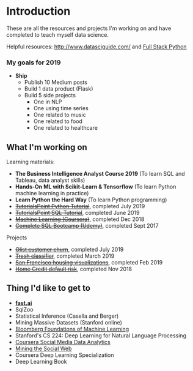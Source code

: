 # Introduction

These are all the resources and projects I'm working on and have completed to teach myself data science.

Helpful resources: http://www.datasciguide.com/ and [Full Stack Python](https://www.fullstackpython.com/table-of-contents.html)

### My goals for 2019

- **Ship**
    - Publish 10 Medium posts
    - Build 1 data product (Flask)
    - Build 5 side projects
        - One in NLP
        - One using time series
        - One related to music 
        - One related to food
        - One related to healthcare

## What I'm working on

Learning materials:
- **The Business Intelligence Analyst Course 2019** (To learn SQL and Tableau, data analyst skills)
- **Hands-On ML with Scikit-Learn & Tensorflow** (To learn Python machine learning in practice)
- **Learn Python the Hard Way** (To learn Python programming)
- ~~[TutorialsPoint Python Tutorial](https://www.tutorialspoint.com/python/)~~, completed July 2019
- ~~[TutorialsPoint SQL Tutorial](https://www.tutorialspoint.com/sql/)~~, completed June 2019
- ~~[Machine Learning (Coursera)](https://www.coursera.org/learn/machine-learning)~~, completed Dec 2018
- ~~[Complete SQL Bootcamp (Udemy)](https://www.udemy.com/the-complete-sql-bootcamp/)~~, completed Sept 2017

Projects
- ~~[Olist customer churn](https://github.com/collindching/Olist-Customer-Churn)~~, completed July 2019
- ~~[Trash classifier](https://github.com/collindching/Waste-Sorter)~~, completed March 2019
- ~~[San Francisco housing visualizations](https://github.com/collindching/sf_housing)~~, completed Feb 2019
- ~~[Home Credit default risk](https://www.kaggle.com/c/home-credit-default-risk)~~, completed Nov 2018

## Thing I'd like to get to

- **[fast.ai](https://course.fast.ai/)** 
- SqlZoo
- Statistical Inference (Casella and Berger)
- Mining Massive Datasets (Stanford online)
- [Bloomberg Foundations of Machine Learning](https://bloomberg.github.io/foml/#home)
- Stanford's CS 224: Deep Learning for Natural Language Processing
- [Coursera Social Media Data Analytics](https://www.coursera.org/learn/social-media-data-analytics)
- [Mining the Social Web](https://www.webpages.uidaho.edu/~stevel/504/mining-the-social-web-2nd-edition.pdf)
- Coursera Deep Learning Specialization
- Deep Learning Book

